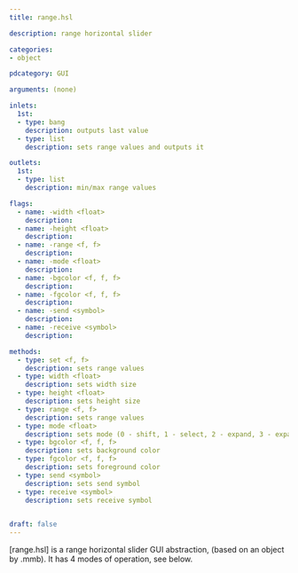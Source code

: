 ```yaml
---
title: range.hsl

description: range horizontal slider

categories:
- object

pdcategory: GUI

arguments: (none)

inlets:
  1st:
  - type: bang
    description: outputs last value
  - type: list
    description: sets range values and outputs it

outlets:
  1st:
  - type: list
    description: min/max range values

flags:
  - name: -width <float>
    description:
  - name: -height <float>
    description:
  - name: -range <f, f>
    description:
  - name: -mode <float>
    description:
  - name: -bgcolor <f, f, f>
    description:
  - name: -fgcolor <f, f, f>
    description:
  - name: -send <symbol>
    description:
  - name: -receive <symbol>
    description:

methods:
  - type: set <f, f>
    description: sets range values
  - type: width <float>
    description: sets width size
  - type: height <float>
    description: sets height size
  - type: range <f, f>
    description: sets range values
  - type: mode <float>
    description: sets mode (0 - shift, 1 - select, 2 - expand, 3 - expand)
  - type: bgcolor <f, f, f>
    description: sets background color
  - type: fgcolor <f, f, f>
    description: sets foreground color
  - type: send <symbol>
    description: sets send symbol
  - type: receive <symbol>
    description: sets receive symbol
  

draft: false
---
```


[range.hsl] is a range horizontal slider GUI abstraction, (based on an object by .mmb). It has 4 modes of operation, see below.
